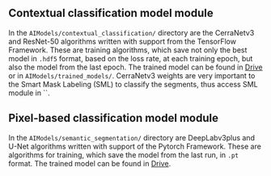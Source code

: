 ## Contextual classification model module
In the `AIModels/contextual_classification/` directory are the CerraNetv3 and ResNet-50 algorithms written with support from the TensorFlow Framework. These are training algorithms, which save not only the best model in `.hdf5` format, based on the loss rate, at each training epoch, but also the model from the last epoch. The trained model can be found in [Drive](https://drive.google.com/drive/folders/1Dl-VZO95KNmdjjxx_7220sndU0Vje3RP) or in `AIModels/trained_models/`. CerraNetv3 weights are very important to the Smart Mask Labeling (SML) to classify the segments, thus access SML module in ``.

## Pixel-based classification model module
In the `AIModels/semantic_segmentation/` directory are DeepLabv3plus and U-Net algorithms written with support of the Pytorch Framework. These are algorithms for training, which save the model from the last run, in `.pt` format. The trained model can be found in [Drive](https://drive.google.com/drive/folders/1Dl-VZO95KNmdjjxx_7220sndU0Vje3RP).
